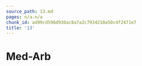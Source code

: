 ```yaml
---
source_path: 13.md
pages: n/a-n/a
chunk_id: ad99cd596d930ac8a7a2c7934210a50c4f2471e7
title: '13'
---
```

# Med-Arb
